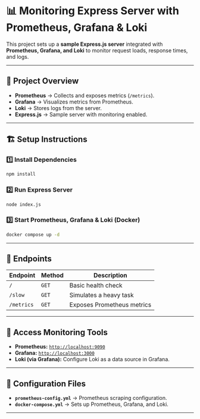 # 📊 **Monitoring Express Server with Prometheus, Grafana & Loki**  

This project sets up a **sample Express.js server** integrated with **Prometheus, Grafana, and Loki** to monitor request loads, response times, and logs.

---

## 🚀 **Project Overview**  
- **Prometheus** → Collects and exposes metrics (`/metrics`).  
- **Grafana** → Visualizes metrics from Prometheus.  
- **Loki** → Stores logs from the server.  
- **Express.js** → Sample server with monitoring enabled.  

---

## 🏗 **Setup Instructions**  

### 1️⃣ **Install Dependencies**  
```sh
npm install
```

### 2️⃣ **Run Express Server**  
```sh
node index.js
```

### 3️⃣ **Start Prometheus, Grafana & Loki (Docker)**  
```sh
docker compose up -d
```

---

## 📌 **Endpoints**
| Endpoint    | Method | Description |
|------------|--------|-------------|
| `/`        | `GET`  | Basic health check |
| `/slow`    | `GET`  | Simulates a heavy task |
| `/metrics` | `GET`  | Exposes Prometheus metrics |

---

## 📡 **Access Monitoring Tools**  
- **Prometheus:** [`http://localhost:9090`](http://localhost:9090)  
- **Grafana:** [`http://localhost:3000`](http://localhost:3000)  
- **Loki (via Grafana):** Configure Loki as a data source in Grafana.  

---

## 🔧 **Configuration Files**  
- **`prometheus-config.yml`** → Prometheus scraping configuration.  
- **`docker-compose.yml`** → Sets up Prometheus, Grafana, and Loki.  

---